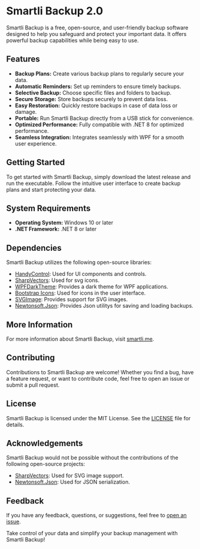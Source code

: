 # Smartli Backup 2.0

Smartli Backup is a free, open-source, and user-friendly backup software designed to help you safeguard and protect your important data. It offers powerful backup capabilities while being easy to use.

## Features

- **Backup Plans:** Create various backup plans to regularly secure your data.
- **Automatic Reminders:** Set up reminders to ensure timely backups.
- **Selective Backup:** Choose specific files and folders to backup.
- **Secure Storage:** Store backups securely to prevent data loss.
- **Easy Restoration:** Quickly restore backups in case of data loss or damage.
- **Portable:** Run Smartli Backup directly from a USB stick for convenience.
- **Optimized Performance:** Fully compatible with .NET 8 for optimized performance.
- **Seamless Integration:** Integrates seamlessly with WPF for a smooth user experience.

## Getting Started

To get started with Smartli Backup, simply download the latest release and run the executable. Follow the intuitive user interface to create backup plans and start protecting your data.

## System Requirements

- **Operating System:** Windows 10 or later
- **.NET Framework:** .NET 8 or later

## Dependencies

Smartli Backup utilizes the following open-source libraries:

- [HandyControl](https://github.com/HandyOrg/HandyControl): Used for UI components and controls.
- [SharpVectors](https://github.com/ElinamLLC/SharpVectors): Used for svg icons.
- [WPFDarkTheme](https://github.com/AngryCarrot789/WPFDarkTheme): Provides a dark theme for WPF applications.
- [Bootstrap Icons](https://icons.getbootstrap.com/): Used for icons in the user interface.
- [SVGImage](https://github.com/dotnetprojects/SVGImage): Provides support for SVG images.
- [Newtonsoft.Json](https://github.com/JamesNK/Newtonsoft.Json): Provides Json utilitys for saving and loading backups.

## More Information

For more information about Smartli Backup, visit [smartli.me](https://smartli.me).

## Contributing

Contributions to Smartli Backup are welcome! Whether you find a bug, have a feature request, or want to contribute code, feel free to open an issue or submit a pull request.

## License

Smartli Backup is licensed under the MIT License. See the [LICENSE](LICENSE) file for details.

## Acknowledgements

Smartli Backup would not be possible without the contributions of the following open-source projects:

- [SharpVectors](https://github.com/SharpVectors/SharpVectors): Used for SVG image support.
- [Newtonsoft.Json](https://www.newtonsoft.com/json): Used for JSON serialization.

## Feedback

If you have any feedback, questions, or suggestions, feel free to [open an issue](https://github.com/Andy16823/Smartli-Backup-2/issues).

Take control of your data and simplify your backup management with Smartli Backup!

